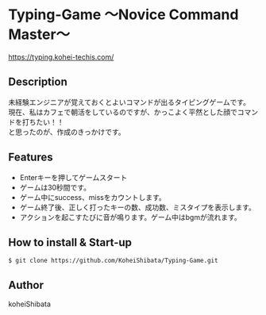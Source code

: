 # Typing-Game 〜Novice Command Master〜
https://typing.kohei-techis.com/

## Description
未経験エンジニアが覚えておくとよいコマンドが出るタイピングゲームです。<br>
現在、私はカフェで朝活をしているのですが、かっこよく平然とした顔でコマンドを打ちたい！！<br>
と思ったのが、作成のきっかけです。<br>

## Features
- Enterキーを押してゲームスタート
- ゲームは30秒間です。
- ゲーム中にsuccess、missをカウントします。
- ゲーム終了後、正しく打ったキーの数、成功数、ミスタイプを表示します。
- アクションを起こすたびに音が鳴ります。ゲーム中はbgmが流れます。


## How to install & Start-up
```
$ git clone https://github.com/KoheiShibata/Typing-Game.git
```

## Author
koheiShibata
